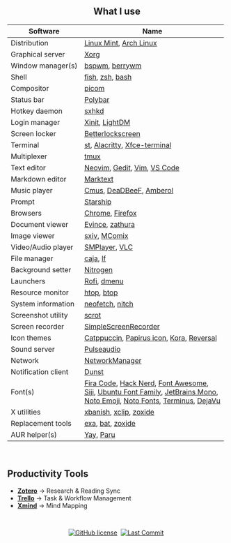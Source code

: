 <!--LIST -->
<h2 align="center">What I use</h2>

<div align="center">

| Software		| Name                                                                                                              |
|-----------------------|-------------------------------------------------------------------------------------------------------|
| Distribution		|  [Linux Mint](https://linuxmint.com/), [Arch Linux](https://archlinux.org/)  |
| Graphical server  |  [Xorg](https://www.x.org/wiki/)  |
| Window manager(s)		|   [bspwm](https://wiki.archlinux.org/title/Bspwm), [berrywm](https://berrywm.org/)  |
| Shell  |  [fish](https://fishshell.com/), [zsh](https://www.zsh.org/), [bash](https://www.gnu.org/software/bash/)  |
| Compositor		|  [picom](https://github.com/yshui/picom)  |
| Status bar		|  [Polybar](https://github.com/polybar/polybar)  |
| Hotkey daemon  |  [sxhkd](https://github.com/baskerville/sxhkd)  |
| Login manager		|  [Xinit](https://wiki.archlinux.org/title/Xinit), [LightDM](https://wiki.archlinux.org/title/LightDM)  |
| Screen locker		|  [Betterlockscreen](https://github.com/betterlockscreen/betterlockscreen)  |
| Terminal  |  [st](https://st.suckless.org/), [Alacritty](https://alacritty.org/), [Xfce-terminal](https://docs.xfce.org/apps/terminal/start)  |
| Multiplexer |  [tmux](https://github.com/tmux/tmux/wiki)  |
| Text editor | [Neovim](https://neovim.io/), [Gedit](https://wiki.gnome.org/Apps/Gedit), [Vim](https://www.vim.org/), [VS Code](https://code.visualstudio.com/) |
| Markdown editor  |  [Marktext](https://marktext.app/)  |
| Music player  | [Cmus](https://wiki.archlinux.org/title/Cmus), [DeaDBeeF](https://deadbeef.sourceforge.io/), [Amberol](https://apps.gnome.org/Amberol/)  |
| Prompt		|  [Starship](https://starship.rs/)  |
| Browsers		|  [Chrome](https://www.google.com/chrome/), [Firefox](https://www.mozilla.org/en-US/firefox/new/)  |
| Document viewer  |  [Evince](https://wiki.gnome.org/Apps/Evince), [zathura](https://wiki.archlinux.org/title/zathura)  |
| Image viewer  |  [sxiv](https://wiki.archlinux.org/title/sxiv), [MComix](https://sourceforge.net/projects/mcomix/)  |
| Video/Audio player	|   [SMPlayer](https://www.smplayer.info/), [VLC](https://www.videolan.org/vlc/)  |
| File manager  |  [caja](https://github.com/mate-desktop/caja), [lf](https://github.com/gokcehan/lf/)  |
| Background setter	|  [Nitrogen](https://wiki.archlinux.org/title/Nitrogen)  |
| Launchers		|  [Rofi](https://wiki.archlinux.org/title/Rofi), [dmenu](https://tools.suckless.org/dmenu/)  |
| Resource monitor  |  [htop](https://htop.dev/), [btop](https://github.com/aristocratos/btop)  |
| System information  | [neofetch](https://github.com/dylanaraps/neofetch), [nitch](https://github.com/ssleert/nitch)  |
| Screenshot utility		|  [scrot](https://github.com/resurrecting-open-source-projects/scrot)  |
| Screen recorder  |  [SimpleScreenRecorder](https://github.com/MaartenBaert/ssr)  |
| Icon themes		|   [Catppuccin](https://www.gnome-look.org/p/1715570), [Papirus icon](https://github.com/PapirusDevelopmentTeam/papirus-icon-theme), [Kora](https://github.com/bikass/kora), [Reversal](https://github.com/yeyushengfan258/Reversal-icon-theme)  |
| Sound	server  |  [Pulseaudio](https://wiki.archlinux.org/title/PulseAudio)  |
| Network		|  [NetworkManager](https://wiki.archlinux.org/title/NetworkManager)  |
| Notification client |  [Dunst](https://wiki.archlinux.org/title/Dunst)  |
| Font(s)  | [Fira Code](https://github.com/tonsky/FiraCode), [Hack Nerd](https://github.com/ryanoasis/nerd-fonts), [Font Awesome](https://fontawesome.com/), </br> [Siji](https://github.com/stark/siji), [Ubuntu Font Family](https://design.ubuntu.com/font/), [JetBrains Mono](https://www.jetbrains.com/lp/mono/), </br> [Noto Emoji](https://fonts.google.com/noto), [Noto Fonts](https://fonts.google.com/noto), [Terminus](http://terminus-font.sourceforge.net/), [DejaVu](https://dejavu-fonts.github.io/) |
| X utilities  |  [xbanish](https://github.com/jcs/xbanish), [xclip](https://github.com/astrand/xclip), [zoxide](https://github.com/ajeetdsouza/zoxide)  |
| Replacement tools  |  [exa](https://github.com/ogham/exa), [bat](https://github.com/sharkdp/bat), [zoxide](https://github.com/ajeetdsouza/zoxide)  |
| AUR helper(s)  |  [Yay](https://github.com/Jguer/yay), [Paru](https://github.com/Morganamilo/paru)  |

</div>

&nbsp;

## Productivity Tools

- [**Zotero**](https://www.zotero.org) → Research & Reading Sync
- [**Trello**](https://trello.com) → Task & Workflow Management
- [**Xmind**](https://xmind.com) → Mind Mapping

&nbsp;

<!-- BADGES-->
<div align="center">

  [![GitHub license](https://img.shields.io/github/license/ackreq/dotfiles?color=purple)][license]&nbsp;
  [![Last Commit](https://img.shields.io/github/last-commit/ackreq/dotfiles)][Last Commit]&nbsp;

</div>

[license]: https://github.com/ackreq/dotfiles/blob/main/LICENSE
[Last Commit]: https://github.com/ackreq/dotfiles/commits/main
